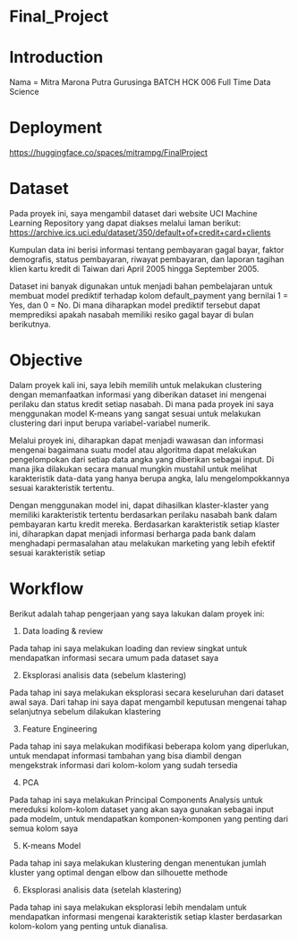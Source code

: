 # Final_Project
# Introduction
Nama = Mitra Marona Putra Gurusinga
BATCH HCK 006
Full Time Data Science
# Deployment
https://huggingface.co/spaces/mitrampg/FinalProject
# Dataset

Pada proyek ini, saya mengambil dataset dari website UCI Machine Learning Repository yang dapat diakses melalui laman berikut: https://archive.ics.uci.edu/dataset/350/default+of+credit+card+clients

Kumpulan data ini berisi informasi tentang pembayaran gagal bayar, faktor demografis, status pembayaran, riwayat pembayaran, dan laporan tagihan klien kartu kredit di Taiwan dari April 2005 hingga September 2005.

Dataset ini banyak digunakan untuk menjadi bahan pembelajaran untuk membuat model prediktif terhadap kolom default_payment yang bernilai 1 = Yes, dan 0 = No. Di mana diharapkan model prediktif tersebut dapat memprediksi apakah nasabah memiliki resiko gagal bayar di bulan berikutnya.
# Objective

Dalam proyek kali ini, saya lebih memilih untuk melakukan clustering dengan memanfaatkan informasi yang diberikan dataset ini mengenai perilaku dan status kredit setiap nasabah. Di mana pada proyek ini saya menggunakan model K-means yang sangat sesuai untuk melakukan clustering dari input berupa variabel-variabel numerik.

Melalui proyek ini, diharapkan dapat menjadi wawasan dan informasi mengenai bagaimana suatu model atau algoritma dapat melakukan pengelompokan dari setiap data angka yang diberikan sebagai input. Di mana jika dilakukan secara manual mungkin mustahil untuk melihat karakteristik data-data yang hanya berupa angka, lalu mengelompokkannya sesuai karakteristik tertentu.

Dengan menggunakan model ini, dapat dihasilkan klaster-klaster yang memiliki karakteristik tertentu berdasarkan perilaku nasabah bank dalam pembayaran kartu kredit mereka. Berdasarkan karakteristik setiap klaster ini, diharapkan dapat menjadi informasi berharga pada bank dalam menghadapi permasalahan atau melakukan marketing yang lebih efektif sesuai karakteristik setiap
# Workflow

Berikut adalah tahap pengerjaan yang saya lakukan dalam proyek ini:

1. Data loading & review

Pada tahap ini saya melakukan loading dan review singkat untuk mendapatkan informasi secara umum pada dataset saya

2. Eksplorasi analisis data (sebelum klastering)

Pada tahap ini saya melakukan eksplorasi secara keseluruhan dari dataset awal saya. Dari tahap ini saya dapat mengambil keputusan mengenai tahap selanjutnya sebelum dilakukan klastering

3. Feature Engineering

Pada tahap ini saya melakukan modifikasi beberapa kolom yang diperlukan, untuk mendapat informasi tambahan yang bisa diambil dengan mengekstrak informasi dari kolom-kolom yang sudah tersedia

4. PCA

Pada tahap ini saya melakukan Principal Components Analysis untuk mereduksi kolom-kolom dataset yang akan saya gunakan sebagai input pada modelm, untuk mendapatkan komponen-komponen yang penting dari semua kolom saya

5. K-means Model

Pada tahap ini saya melakukan klustering dengan menentukan jumlah kluster yang optimal dengan elbow dan silhouette methode

6. Eksplorasi analisis data (setelah klastering)

Pada tahap ini saya melakukan eksplorasi lebih mendalam untuk mendapatkan informasi mengenai karakteristik setiap klaster berdasarkan kolom-kolom yang penting untuk dianalisa.
